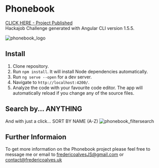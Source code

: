 # Phonebook

[CLICK HERE - Project Published](http://fredericoalves.uk/phonebook/) <br>
Hackajob Challenge generated with Angular CLI version 1.5.5.

![phonebook_logo](https://user-images.githubusercontent.com/31135848/34066840-d782c26e-e20d-11e7-9a30-a83f115c6363.png)


## Install
1. Clone repository. <br>
2. Run `npm install`. It will install Node dependencies automatically.
3. Run `ng serve --open` for a dev server.
4. Navigate to `http://localhost:4200/`.
5. Analyze the code with your favourite code editor. The app will automatically reload if you change any of the source files.

## Search by... ANYTHING
And with just a click... SORT BY NAME (A-Z)
![phonebook_filtersearch](https://user-images.githubusercontent.com/31135848/34067286-9b5796b4-e219-11e7-9c2d-cacde936965d.png)




## Further Informaion

To get more information on the Phonebook project please feel free to message me or email to fredericoalvesJS@gmail.com or contact@fredericoalves.uk
